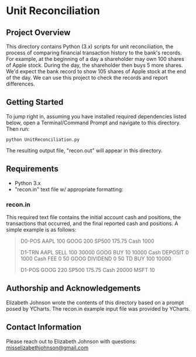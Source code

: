 # Unit Reconciliation

## Project Overview
This directory contains Python (3.x) scripts for unit reconciliation, 
the process of comparing financial transaction history to the
bank's records. For example, at the beginning of a day a 
shareholder may own 100 shares of Apple stock. During the day, 
the shareholder then buys 5 more shares. We'd expect the bank
record to show 105 shares of Apple stock at the end of the day. 
We can use this project to check the records and report 
differences.

## Getting Started
To jump right in, assuming you have installed required dependencies
listed below, open a Terminal/Command Prompt and navigate to this
directory. Then run: 
```
python UnitReconciliation.py
```
The resulting output file, "recon.out" will appear in this 
directory.

## Requirements
* Python 3.x 
* "recon.in" text file w/ appropriate formatting: 
### recon.in
This required text file contains the initial account cash 
and positions, the transactions that occurred, and the final 
reported cash and positions. A simple example is as follows: 
>D0-POS
>AAPL 100
>GOOG 200
>SP500 175.75
>Cash 1000
>
>D1-TRN
>AAPL SELL 100 30000
>GOOG BUY 10 10000
>Cash DEPOSIT 0 1000
>Cash FEE 0 50
>GOOG DIVIDEND 0 50
>TD BUY 100 10000
>
>D1-POS
>GOOG 220
>SP500 175.75
>Cash 20000
>MSFT 10

## Authorship and Acknowledgements
Elizabeth Johnson wrote the contents of this directory based on
a prompt posed by YCharts. The recon.in example input file 
was provided by YCharts.

## Contact Information
Please reach out to Elizabeth Johnson with questions: 
misselizabethjohnson@gmail.com